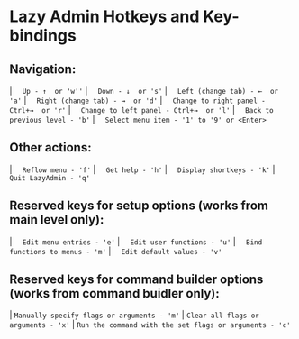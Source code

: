 # Lazy Admin Hotkeys and Key-bindings

## **Navigation:**

| `  Up - ↑  or 'w''`
| `  Down - ↓  or 's'`
| `  Left (change tab) - ←  or 'a'`
| `  Right (change tab) - →  or 'd'`
| `  Change to right panel - Ctrl+→  or 'r'`
| `  Change to left panel - Ctrl+→  or 'l'`
| `  Back to previous level - 'b'`
| `  Select menu item - '1' to '9' or <Enter>`

## **Other actions:**

| `  Reflow menu - 'f'`
| `  Get help - 'h'`
| `  Display shortkeys - 'k'`
| `  Quit LazyAdmin - 'q'`

## **Reserved keys for setup options (works from main level only):**

| `  Edit menu entries - 'e'`
| `  Edit user functions - 'u'`
| `  Bind functions to menus - 'm'`
| `  Edit default values - 'v'`

## **Reserved keys for command builder options (works from command buidler only):**

| `Manually specify flags or arguments - 'm'`
| `Clear all flags or arguments - 'x'`
| `Run the command with the set flags or arguments - 'c'`

